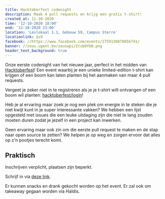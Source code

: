 ```yaml
---
title: Hacktoberfest codenight
description: Maak 4 pull requests en krijg een gratis t-shirt!
created_at: 11-10-2020
time: '12-10-2020 18:00'
end: '12-10-2020 23:00'
location: 'Leslokaal 1.1, Gebouw S9, Campus Sterre'
locationlink: $s9
facebook: //https://www.facebook.com/events/2759136070856741/
banner: //zeus.ugent.be/zeuswpi/Itsb0YbN.png
header_text_background: true
---
```



Onze eerste codenight van het nieuwe jaar, perfect in het midden van [Hacktoberfest][hacktob]! Een event waarbij je een unieke limited-edition t-shirt kan krijgen of een boom kan laten planten bij het aanmaken van maar 4 pull requests.

Vergeet je zeker niet in te registreren als je je t-shirt wilt ontvangen of een boom wil planten: [hacktoberfest/login](https://hacktoberfest.digitalocean.com/login)!

Heb je al ervaring maar zoek je nog een plek om energie in te steken die je niet kwijt kunt in je super interessante vakken? We hebben een lijst opgesteld met issues die een leuke uitdaging zijn die niet te lang zouden moeten duren zodat je jezelf in een project kan inwerken.

Geen ervaring maar ook zin om die eerste pull request te maken en de stap naar open source te zetten? We helpen je op weg en zorgen ervoor dat alles op z'n pootjes terecht komt.


## Praktisch

Inschrijven verplicht, plaatsen zijn beperkt.

Schrijf in via [deze link][gandalf].

Er kunnen snacks en drank gekocht worden op het event. Er zal ook om takeaway gegaan worden via Haldis.

[hacktob]: https://hacktoberfest.digitalocean.com/
[gandalf]: https://event.fkgent.be/events/305

